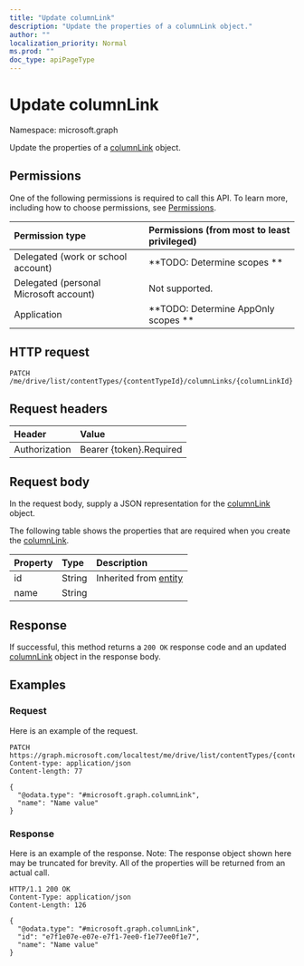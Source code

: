 ```yaml
---
title: "Update columnLink"
description: "Update the properties of a columnLink object."
author: ""
localization_priority: Normal
ms.prod: ""
doc_type: apiPageType
---
```


# Update columnLink

Namespace: microsoft.graph

Update the properties of a [columnLink](../resources/columnlink.md) object.

## Permissions
One of the following permissions is required to call this API. To learn more, including how to choose permissions, see [Permissions](/concepts/permissions-reference.md).

|Permission type|Permissions (from most to least privileged)|
|:---|:---|
|Delegated (work or school account)|**TODO: Determine scopes **|
|Delegated (personal Microsoft account)|Not supported.|
|Application|**TODO: Determine AppOnly scopes **|

## HTTP request
<!-- {
  "blockType": "ignored"
}
-->
``` http
PATCH /me/drive/list/contentTypes/{contentTypeId}/columnLinks/{columnLinkId}
```

## Request headers
|Header|Value|
|:---|:---|
|Authorization|Bearer {token}.Required|

## Request body
In the request body, supply a JSON representation for the [columnLink](../resources/columnlink.md) object.

The following table shows the properties that are required when you create the [columnLink](../resources/columnlink.md).

|Property|Type|Description|
|:---|:---|:---|
|id|String| Inherited from [entity](../resources/entity.md)|
|name|String||



## Response
If successful, this method returns a `200 OK` response code and an updated [columnLink](../resources/columnlink.md) object in the response body.

## Examples

### Request
Here is an example of the request.
<!-- {
  "blockType": "request",
  "name": "update_columnlink"
}
-->
``` http
PATCH https://graph.microsoft.com/localtest/me/drive/list/contentTypes/{contentTypeId}/columnLinks/{columnLinkId}
Content-type: application/json
Content-length: 77

{
  "@odata.type": "#microsoft.graph.columnLink",
  "name": "Name value"
}
```

### Response
Here is an example of the response. Note: The response object shown here may be truncated for brevity. All of the properties will be returned from an actual call.
<!-- {
  "blockType": "response",
  "truncated": true
}
-->
``` http
HTTP/1.1 200 OK
Content-Type: application/json
Content-Length: 126

{
  "@odata.type": "#microsoft.graph.columnLink",
  "id": "e7f1e07e-e07e-e7f1-7ee0-f1e77ee0f1e7",
  "name": "Name value"
}
```

